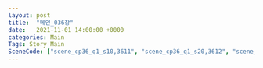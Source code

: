 ```yaml
---
layout: post
title:  "메인_036장"
date:   2021-11-01 14:00:00 +0000
categories: Main
Tags: Story Main
SceneCode: ["scene_cp36_q1_s10,3611", "scene_cp36_q1_s20,3612", "scene_cp36_q2_s10,3621", "scene_cp36_q2_s20,3622", "scene_cp36_q3_s10,3631", "scene_cp36_q3_s20,3632", "scene_cp36_q4_s10,3641", "scene_cp36_q4_s20,3642", "scene_cp36_q4_s30,3643"]
---
```

